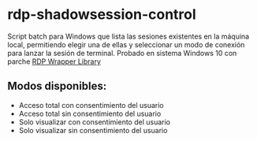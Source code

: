 # rdp-shadowsession-control
Script batch para Windows que lista las sesiones existentes en la máquina local, permitiendo elegir una de ellas y seleccionar un modo de conexión para lanzar la sesión de terminal. Probado en sistema Windows 10 con parche [RDP Wrapper Library](https://github.com/stascorp/rdpwrap)
## Modos disponibles:
- Acceso total con consentimiento del usuario
- Acceso total sin consentimiento del usuario
- Solo visualizar con consentimiento del usuario
- Solo visualizar sin consentimiento del usuario

